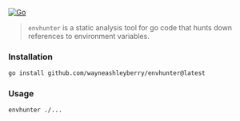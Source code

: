 [![Go](https://github.com/wayneashleyberry/envhunter/actions/workflows/go.yml/badge.svg)](https://github.com/wayneashleyberry/envhunter/actions/workflows/go.yml)

> `envhunter` is a static analysis tool for go code that hunts down references to environment variables.

### Installation

```sh
go install github.com/wayneashleyberry/envhunter@latest
```

### Usage

```sh
envhunter ./...
```
